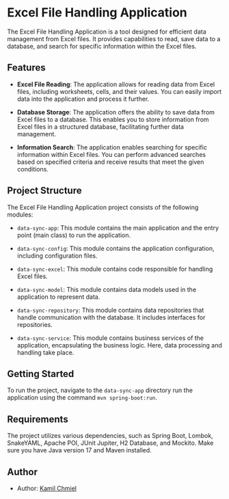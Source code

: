 # Excel File Handling Application

The Excel File Handling Application is a tool designed for efficient data management from Excel files. It provides capabilities to read, save data to a database, and search for specific information within the Excel files.

## Features

- **Excel File Reading**: The application allows for reading data from Excel files, including worksheets, cells, and their values. You can easily import data into the application and process it further.

- **Database Storage**: The application offers the ability to save data from Excel files to a database. This enables you to store information from Excel files in a structured database, facilitating further data management.

- **Information Search**: The application enables searching for specific information within Excel files. You can perform advanced searches based on specified criteria and receive results that meet the given conditions.

## Project Structure

The Excel File Handling Application project consists of the following modules:

- `data-sync-app`: This module contains the main application and the entry point (main class) to run the application. 

- `data-sync-config`: This module contains the application configuration, including configuration files.

- `data-sync-excel`: This module contains code responsible for handling Excel files. 

- `data-sync-model`: This module contains data models used in the application to represent data.

- `data-sync-repository`: This module contains data repositories that handle communication with the database. It includes interfaces for repositories.

- `data-sync-service`: This module contains business services of the application, encapsulating the business logic. Here, data processing and handling take place.

## Getting Started

To run the project, navigate to the `data-sync-app` directory run the application using the command `mvn spring-boot:run`.

## Requirements

The project utilizes various dependencies, such as Spring Boot, Lombok, SnakeYAML, Apache POI, JUnit Jupiter, H2 Database, and Mockito. Make sure you have Java version 17 and Maven installed.

## Author

- Author: [Kamil Chmiel](https://github.com/Zybercik00)
